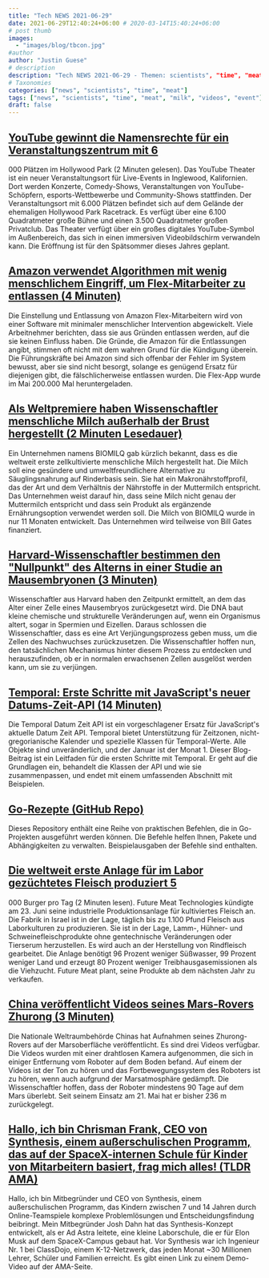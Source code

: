```yaml
---
title: "Tech NEWS 2021-06-29"
date: 2021-06-29T12:40:24+06:00 # 2020-03-14T15:40:24+06:00
# post thumb
images:
  - "images/blog/tbcon.jpg"
#author
author: "Justin Guese"
# description
description: "Tech NEWS 2021-06-29 - Themen: scientists", "time", "meat"
# Taxonomies
categories: ["news", "scientists", "time", "meat"]
tags: ["news", "scientists", "time", "meat", "milk", "videos", "event"]
draft: false
---
```


## [YouTube gewinnt die Namensrechte für ein Veranstaltungszentrum mit 6](https://www.theverge.com/2021/6/28/22554487/youtube-theater-hollywood-park-live-events-google)

000 Plätzen im Hollywood Park (2 Minuten gelesen). Das YouTube Theater ist ein neuer Veranstaltungsort für Live-Events in Inglewood, Kalifornien. Dort werden Konzerte, Comedy-Shows, Veranstaltungen von YouTube-Schöpfern, esports-Wettbewerbe und Community-Shows stattfinden. Der Veranstaltungsort mit 6.000 Plätzen befindet sich auf dem Gelände der ehemaligen Hollywood Park Racetrack. Es verfügt über eine 6.100 Quadratmeter große Bühne und einen 3.500 Quadratmeter großen Privatclub. Das Theater verfügt über ein großes digitales YouTube-Symbol im Außenbereich, das sich in einen immersiven Videobildschirm verwandeln kann. Die Eröffnung ist für den Spätsommer dieses Jahres geplant.

## [Amazon verwendet Algorithmen mit wenig menschlichem Eingriff, um Flex-Mitarbeiter zu entlassen (4 Minuten)](https://arstechnica.com/tech-policy/2021/06/amazon-is-firing-flex-workers-using-algorithms-with-little-human-intervention/)

 Die Einstellung und Entlassung von Amazon Flex-Mitarbeitern wird von einer Software mit minimaler menschlicher Intervention abgewickelt. Viele Arbeitnehmer berichten, dass sie aus Gründen entlassen werden, auf die sie keinen Einfluss haben. Die Gründe, die Amazon für die Entlassungen angibt, stimmen oft nicht mit dem wahren Grund für die Kündigung überein. Die Führungskräfte bei Amazon sind sich offenbar der Fehler im System bewusst, aber sie sind nicht besorgt, solange es genügend Ersatz für diejenigen gibt, die fälschlicherweise entlassen wurden. Die Flex-App wurde im Mai 200.000 Mal heruntergeladen.

## [Als Weltpremiere haben Wissenschaftler menschliche Milch außerhalb der Brust hergestellt (2 Minuten Lesedauer)](https://interestingengineering.com/in-a-world-first-scientists-made-human-milk-outside-of-the-breast)

 Ein Unternehmen namens BIOMILQ gab kürzlich bekannt, dass es die weltweit erste zellkultivierte menschliche Milch hergestellt hat. Die Milch soll eine gesündere und umweltfreundlichere Alternative zu Säuglingsnahrung auf Rinderbasis sein. Sie hat ein Makronährstoffprofil, das der Art und dem Verhältnis der Nährstoffe in der Muttermilch entspricht. Das Unternehmen weist darauf hin, dass seine Milch nicht genau der Muttermilch entspricht und dass sein Produkt als ergänzende Ernährungsoption verwendet werden soll. Die Milch von BIOMILQ wurde in nur 11 Monaten entwickelt. Das Unternehmen wird teilweise von Bill Gates finanziert.

## [Harvard-Wissenschaftler bestimmen den "Nullpunkt" des Alterns in einer Studie an Mausembryonen (3 Minuten)](https://singularityhub.com/2021/06/28/harvard-scientists-pinpoint-ground-zero-of-aging-in-mouse-embryo-study/)

 Wissenschaftler aus Harvard haben den Zeitpunkt ermittelt, an dem das Alter einer Zelle eines Mausembryos zurückgesetzt wird. Die DNA baut kleine chemische und strukturelle Veränderungen auf, wenn ein Organismus altert, sogar in Spermien und Eizellen. Daraus schlossen die Wissenschaftler, dass es eine Art Verjüngungsprozess geben muss, um die Zellen des Nachwuchses zurückzusetzen. Die Wissenschaftler hoffen nun, den tatsächlichen Mechanismus hinter diesem Prozess zu entdecken und herauszufinden, ob er in normalen erwachsenen Zellen ausgelöst werden kann, um sie zu verjüngen.

## [Temporal: Erste Schritte mit JavaScript's neuer Datums-Zeit-API (14 Minuten)](https://2ality.com/2021/06/temporal-api.html)

 Die Temporal Datum Zeit API ist ein vorgeschlagener Ersatz für JavaScript's aktuelle Datum Zeit API. Temporal bietet Unterstützung für Zeitzonen, nicht-gregorianische Kalender und spezielle Klassen für Temporal-Werte. Alle Objekte sind unveränderlich, und der Januar ist der Monat 1. Dieser Blog-Beitrag ist ein Leitfaden für die ersten Schritte mit Temporal. Er geht auf die Grundlagen ein, behandelt die Klassen der API und wie sie zusammenpassen, und endet mit einem umfassenden Abschnitt mit Beispielen.

## [Go-Rezepte (GitHub Repo)](https://github.com/nikolaydubina/go-recipes)

 Dieses Repository enthält eine Reihe von praktischen Befehlen, die in Go-Projekten ausgeführt werden können. Die Befehle helfen Ihnen, Pakete und Abhängigkeiten zu verwalten. Beispielausgaben der Befehle sind enthalten.

## [Die weltweit erste Anlage für im Labor gezüchtetes Fleisch produziert 5](https://www.slashgear.com/worlds-first-lab-grown-meat-facility-pumps-out-5000-burgers-per-day-25680053/)

000 Burger pro Tag (2 Minuten lesen). Future Meat Technologies kündigte am 23. Juni seine industrielle Produktionsanlage für kultiviertes Fleisch an. Die Fabrik in Israel ist in der Lage, täglich bis zu 1.100 Pfund Fleisch aus Laborkulturen zu produzieren. Sie ist in der Lage, Lamm-, Hühner- und Schweinefleischprodukte ohne gentechnische Veränderungen oder Tierserum herzustellen. Es wird auch an der Herstellung von Rindfleisch gearbeitet. Die Anlage benötigt 96 Prozent weniger Süßwasser, 99 Prozent weniger Land und erzeugt 80 Prozent weniger Treibhausgasemissionen als die Viehzucht. Future Meat plant, seine Produkte ab dem nächsten Jahr zu verkaufen.

## [China veröffentlicht Videos seines Mars-Rovers Zhurong (3 Minuten)](https://www.bbc.com/news/science-environment-57628653)

 Die Nationale Weltraumbehörde Chinas hat Aufnahmen seines Zhurong-Rovers auf der Marsoberfläche veröffentlicht. Es sind drei Videos verfügbar. Die Videos wurden mit einer drahtlosen Kamera aufgenommen, die sich in einiger Entfernung vom Roboter auf dem Boden befand. Auf einem der Videos ist der Ton zu hören und das Fortbewegungssystem des Roboters ist zu hören, wenn auch aufgrund der Marsatmosphäre gedämpft. Die Wissenschaftler hoffen, dass der Roboter mindestens 90 Tage auf dem Mars überlebt. Seit seinem Einsatz am 21. Mai hat er bisher 236 m zurückgelegt.

## [Hallo, ich bin Chrisman Frank, CEO von Synthesis, einem außerschulischen Programm, das auf der SpaceX-internen Schule für Kinder von Mitarbeitern basiert, frag mich alles! (TLDR AMA)](https://tldr.tech/token/6c3ef825381ee396191f77cb92dd1969?redirect=https%3A%2F%2Ftldr.tech%2Fama%2Fchrisman-frank/1/0100017a573ed9ec-a11d01d6-4114-42ac-adf8-464923aad26c-000000/5QnCOgRFkmXINU9uOKPXR5XxOIKaHxEtGRD8V1bcNaw=203)

 Hallo, ich bin Mitbegründer und CEO von Synthesis, einem außerschulischen Programm, das Kindern zwischen 7 und 14 Jahren durch Online-Teamspiele komplexe Problemlösungen und Entscheidungsfindung beibringt. Mein Mitbegründer Josh Dahn hat das Synthesis-Konzept entwickelt, als er Ad Astra leitete, eine kleine Laborschule, die er für Elon Musk auf dem SpaceX-Campus gebaut hat. Vor Synthesis war ich Ingenieur Nr. 1 bei ClassDojo, einem K-12-Netzwerk, das jeden Monat ~30 Millionen Lehrer, Schüler und Familien erreicht. Es gibt einen Link zu einem Demo-Video auf der AMA-Seite.

